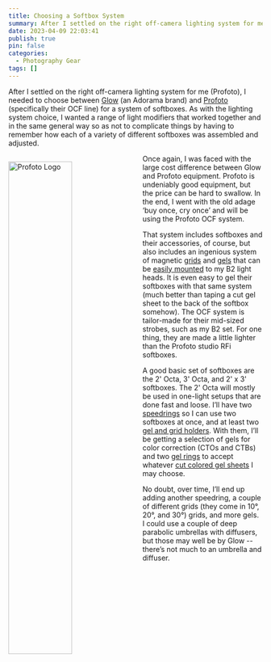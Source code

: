 ```yaml
---
title: Choosing a Softbox System
summary: After I settled on the right off-camera lighting system for me (Profoto), I needed to choose between [Glow](https://www.adorama.com/brands/Glow) (an Adorama brand) and [Profoto](https://profoto.com/us/products/light-shaping-tools) (specifically their OCF line) for a system of softboxes.
date: 2023-04-09 22:03:41
publish: true
pin: false
categories:
  - Photography Gear
tags: []
---
```


After I settled on the right off-camera lighting system for me (Profoto), I needed to choose between [Glow](https://www.adorama.com/brands/Glow) (an Adorama brand) and [Profoto](https://profoto.com/us/products/light-shaping-tools) (specifically their OCF line) for a system of softboxes. As with the lighting system choice, I wanted a range of light modifiers that worked together and in the same general way so as not to complicate things by having to remember how each of a variety of different softboxes was assembled and adjusted.

<!--more-->

<img src="/images/wp-content/uploads/2023/10/profoto-logo.png" alt="Profoto Logo" style="float: left; width: 50%; margin: 1em 1em 1em 0em">

Once again, I was faced with the large cost difference between Glow and Profoto equipment. Profoto is undeniably good equipment, but the price can be hard to swallow. In the end, I went with the old adage ‘buy once, cry once’ and will be using the Profoto OCF system.

That system includes softboxes and their accessories, of course, but also includes an ingenious system of magnetic [grids](https://profoto.com/us/products/light-shaping-tools/grids/ocf-ii-grids) and [gels](https://profoto.com/us/products/light-shaping-tools/gels/ocf-ii-gels) that can be [easily mounted](https://profoto.com/us/products/light-shaping-tools/accessories-for-light-shaping-tools/ocf-ii-grid--gel-holder) to my B2 light heads. It is even easy to gel their softboxes with that same system (much better than taping a cut gel sheet to the back of the softbox somehow). The OCF system is tailor-made for their mid-sized strobes, such as my B2 set. For one thing, they are made a little lighter than the Profoto studio RFi softboxes.

A good basic set of softboxes are the 2\' Octa, 3\' Octa, and 2\' x 3\' softboxes. The 2\' Octa will mostly be used in one-light setups that are done fast and loose. I’ll have two [speedrings](https://profoto.com/us/products/light-shaping-tools/accessories-for-light-shaping-tools/softbox-accessories/ocf-speedring-8b00aca8?gclid=Cj0KCQjwz6ShBhCMARIsAH9A0qVu7T2164hVlsszCjYNgMW9noD6fl1BTVW0i09HOeMoDHw3XhzRVpgaAqKrEALw_wcB) so I can use two softboxes at once, and at least two [gel and grid holders](https://profoto.com/int/products/light-shaping-tools/accessories-for-light-shaping-tools/ocf-ii-grid--gel-holder). With them, I’ll be getting a selection of gels for color correction (CTOs and CTBs) and two [gel rings](https://profoto.com/us/products/light-shaping-tools/accessories-for-light-shaping-tools/ocf-ii-gel-ring-acbade12) to accept whatever [cut colored gel sheets](https://us.rosco.com/en/product/color-correction-filter-kit) I may choose.

No doubt, over time, I’ll end up adding another speedring, a couple of different grids (they come in 10°, 20°, and 30°) grids, and more gels. I could use a couple of deep parabolic umbrellas with diffusers, but those may well be by Glow -- there’s not much to an umbrella and diffuser.

